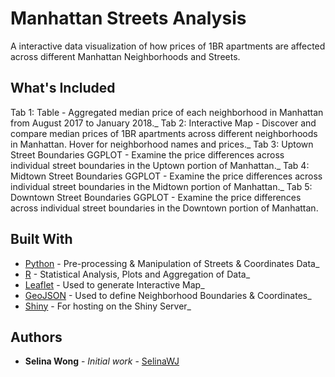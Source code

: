 # Manhattan Streets Analysis
A interactive data visualization of how prices of 1BR apartments are affected across different Manhattan Neighborhoods and Streets.

## What's Included
Tab 1: Table - Aggregated median price of each neighborhood in Manhattan from August 2017 to January 2018._
Tab 2: Interactive Map - Discover and compare median prices of 1BR apartments across different neighborhoods in Manhattan. Hover for neighborhood names and prices._
Tab 3: Uptown Street Boundaries GGPLOT - Examine the price differences across individual street boundaries in the Uptown portion of Manhattan._
Tab 4: Midtown Street Boundaries GGPLOT - Examine the price differences across individual street boundaries in the Midtown portion of Manhattan._
Tab 5: Downtown Street Boundaries GGPLOT - Examine the price differences across individual street boundaries in the Downtown portion of Manhattan.

## Built With
* [Python](https://www.python.org/) - Pre-processing & Manipulation of Streets & Coordinates Data_
* [R](https://www.r-project.org/) - Statistical Analysis, Plots and Aggregation of Data_
* [Leaflet](http://leafletjs.com/) - Used to generate Interactive Map_
* [GeoJSON](http://geojson.io/) - Used to define Neighborhood Boundaries & Coordinates_
* [Shiny](https://shiny.rstudio.com/) - For hosting on the Shiny Server_

## Authors

* **Selina Wong** - *Initial work* - [SelinaWJ](https://github.com/SelinaWJ)

